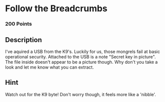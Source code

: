 # Follow the Breadcrumbs 

### 200 Points

## Description
I've aquired a USB from the K9's. Luckily for us, those mongrels fail at basic operational security. Attached to the USB is a note "Secret key in picture". The file inside doesn't appear to be a picture though. Why don't you take a look and let me know what you can extract.

## Hint
Watch out for the K9 byte! Don't worry though, it feels more like a 'nibble'.


